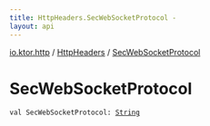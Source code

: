 ```yaml
---
title: HttpHeaders.SecWebSocketProtocol - 
layout: api
---
```


<div class='api-docs-breadcrumbs'><a href="../index.html">io.ktor.http</a> / <a href="index.html">HttpHeaders</a> / <a href="./-sec-web-socket-protocol.html">SecWebSocketProtocol</a></div>

# SecWebSocketProtocol

<div class="signature"><code><span class="keyword">val </span><span class="identifier">SecWebSocketProtocol</span><span class="symbol">: </span><a href="https://kotlinlang.org/api/latest/jvm/stdlib/kotlin/-string/index.html"><span class="identifier">String</span></a></code></div>
